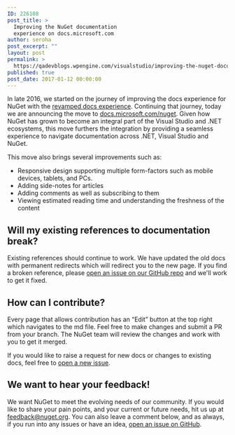 ```yaml
---
ID: 226108
post_title: >
  Improving the NuGet documentation
  experience on docs.microsoft.com
author: seroha
post_excerpt: ""
layout: post
permalink: >
  https://qadevblogs.wpengine.com/visualstudio/improving-the-nuget-documentation-experience-on-docs-microsoft-com/
published: true
post_date: 2017-01-12 00:00:00
---
```

In late 2016, we started on the journey of improving the docs experience for NuGet with the [revamped docs experience][1]. Continuing that journey, today we are announcing the move to [docs.microsoft.com/nuget][2]. Given how NuGet has grown to become an integral part of the Visual Studio and .NET ecosystems, this move furthers the integration by providing a seamless experience to navigate documentation across .NET, Visual Studio and NuGet.

This move also brings several improvements such as:

*   Responsive design supporting multiple form-factors such as mobile devices, tablets, and PCs.
*   Adding side-notes for articles
*   Adding comments as well as subscribing to them
*   Viewing estimated reading time and understanding the freshness of the content 

## Will my existing references to documentation break?

Existing references should continue to work. We have updated the old docs with permanent redirects which will redirect you to the new page. If you find a broken reference, please [open an issue on our GitHub repo][3] and we'll work to get it fixed.

## How can I contribute?

Every page that allows contribution has an “Edit” button at the top right which navigates to the md file. Feel free to make changes and submit a PR from your branch. The NuGet team will review the changes and work with you to get it merged.

If you would like to raise a request for new docs or changes to existing docs, feel free to [open a new issue][3].

## We want to hear your feedback!

We want NuGet to meet the evolving needs of our community. If you would like to share your pain points, and your current or future needs, hit us up at <feedback@nuget.org>. You can also leave a comment below, and as always, if you run into any issues or have an idea, [open an issue on GitHub][4].

 [1]: http://blog.nuget.org/20160920/NuGet-Docs-GoLive.html
 [2]: https://docs.microsoft.com/en-us/nuget
 [3]: https://github.com/NuGet/Home/issues
 [4]: https://github.com/Nuget/Home